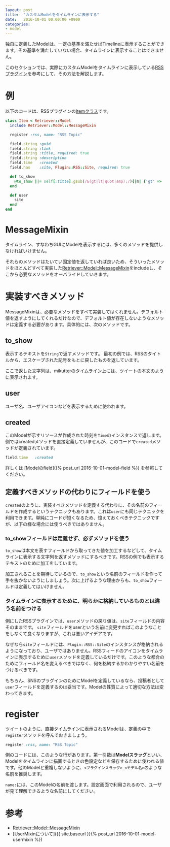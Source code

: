 ```yaml
---
layout: post
title:  "カスタムModelをタイムラインに表示する"
date:   2016-10-01 00:00:00 +0900
categories:
- model
---
```


独自に定義したModelは、一定の基準を満たせばTimelineに表示することができます。その基準を満たしていない場合、タイムラインに表示することはできません。

このセクションでは、実際にカスタムModelをタイムラインに表示している[RSSプラグイン](https://github.com/toshia/rss)を参考にして、その方法を解説します。

# 例

以下のコードは、RSSプラグインの[Itemクラス](https://github.com/toshia/rss/blob/master/model/item.rb)です。

```ruby
class Item < Retriever::Model
  include Retriever::Model::MessageMixin

  register :rss, name: "RSS Topic"

  field.string :guid
  field.string :link
  field.string :title, required: true
  field.string :description
  field.time   :created
  field.has    :site, Plugin::RSS::Site, required: true

  def to_show
    @to_show ||= self[:title].gsub(/&(gt|lt|quot|amp);/){|m| {'gt' => '>', 'lt' => '<', 'quot' => '"', 'amp' => '&'}[$1] }.freeze
  end

  def user
    site
  end
end
```

# MessageMixin
タイムライン、すなわちGUIにModelを表示するには、多くのメソッドを提供しなければいけません。

それらのメソッドはたいてい固定値を返していれば良いため、そういったメソッドをほとんどすべて実装した<a href="http://mikutter.hachune.net/rdoc/Model/MessageMixin.html">Retriever::Model::MessageMixin</a>をincludeし、そこから必要なメソッドをオーバライドしていきます。

# 実装すべきメソッド
MessageMixinは、必要なメソッドをすべて実装してはくれません。デフォルト値を返すようにしてくれるだけなので、デフォルト値が存在しないようなメソッドは定義する必要があります。具体的には、次のメソッドです。

## to_show

表示するテキストを`String`で返すメソッドです。
最初の例では、RSSのタイトルから、エスケープされた記号をもとに戻したものを返しています。

ここで返した文字列は、mikutterのタイムライン上には、ツイートの本文のように表示されます。

## user

ユーザ名、ユーザアイコンなどを表示するために使われます。

## created

このModelが示すリソースが作成された時刻を`Time`のインスタンスで返します。
例ではcreatedメソッドを直接定義していませんが、このコードで`created`メソッドが定義されています。

```ruby
field.time   :created
```

詳しくは [Modelのfield]({% post_url 2016-10-01-model-field %}) を参照してください。

## 定義すべきメソッドの代わりにフィールドを使う

`created`のように、実装すべきメソッドを定義する代わりに、その名前のフィールドを作成するというテクニックもあります。これは`user`にも同じテクニックを利用できます。単純にコードが短くなるため、憶えておくべきテクニックですが、以下の様な場合には使うべきではありません。

### to_showフィールドは定義せず、必ずメソッドを使う

`to_show`は本文を表すフィールドから取ってきた値を加工するなどして、タイムラインに表示する文字列を返すメソッドにするべきです。RSSの例でも表示するテキストのために加工をしています。

加工されることを期待しているので、`to_show`という名前のフィールドを作って手を抜かないようにしましょう。次に上げるような理由からも、`to_show`フィールドは定義してはいけません。

### タイムラインに表示するために、明らかに格納しているものとは違う名前をつける

例にしたRSSプラグインでは、`user`メソッドの戻り値は、`site`フィールドの内容そのままです。
`site`フィールドをuserという名前に変更すればこのようなことをしなくて良くなりますが、これは悪いアイデアです。

なぜなら`site`フィールドには、`Plugin::RSS::Site`のインスタンスが格納されるようになっており、ユーザではありません。RSSフィードのアイコンをタイムラインに表示するために`user`メソッドを定義しているだけです。このような都合のためにフィールド名を変えるべきではなく、何を格納するかわかりやすい名前をつけるべきです。

もちろん、SNSのプラグインのためにModelを定義しているなら、投稿者として`user`フィールドを定義するのは妥当です。Modelの性質によって適切な方法は変わってきます。

# register

ツイートのように、直接タイムラインに表示されるModelは、定義の中で`register`メソッドを呼んでおきましょう。

```ruby
register :rss, name: "RSS Topic"
```

例のコードには、このような行があります。第一引数は**Modelスラッグ**といい、Modelをタイムラインに描画するときの色設定などを保存するために使われる値です。他のModelと重複しないように、`<プラグインスラッグ>_<モデル名>`のような名前を推奨します。

`name:`には、このModelの名前を渡します。設定画面で利用されるので、ユーザが見て理解できるような名前にしてください。

# 参考
- [Retriever::Model::MessageMixin](http://mikutter.hachune.net/rdoc/Model/MessageMixin.html)
- [UserMixinについて]({{ site.baseurl }}{% post_url 2016-10-01-model-usermixin %})
